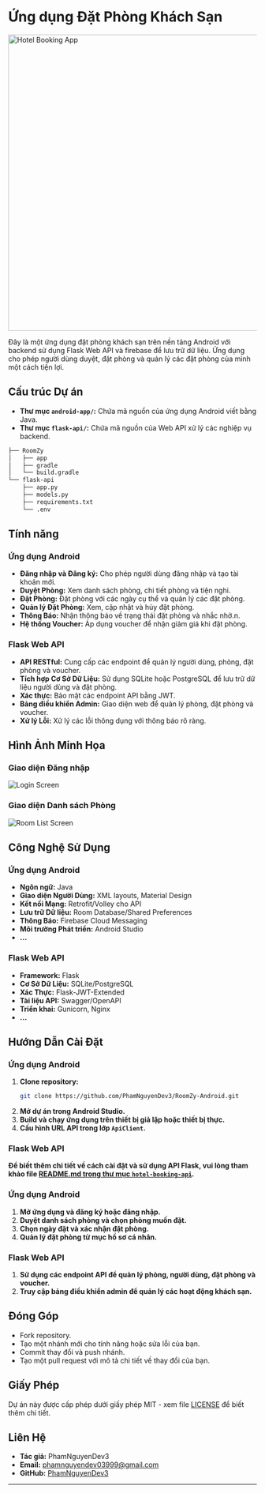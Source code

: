 # Ứng dụng Đặt Phòng Khách Sạn

<img src="[./image/Home1.png](https://github.com/PhamNguyenDev3/RoomZy-Android/blob/master/image/Home1.png)" alt="Hotel Booking App" width="600"/>

Đây là một ứng dụng đặt phòng khách sạn trên nền tảng Android với backend sử dụng Flask Web API và firebase để lưu trữ dữ liệu. Ứng dụng cho phép người dùng duyệt, đặt phòng và quản lý các đặt phòng của mình một cách tiện lợi.

## Cấu trúc Dự án

-   **Thư mục `android-app/`:** Chứa mã nguồn của ứng dụng Android viết bằng Java.
-   **Thư mục `flask-api/`:** Chứa mã nguồn của Web API xử lý các nghiệp vụ backend.

```bash
├── RoomZy
│   ├── app
│   ├── gradle
│   └── build.gradle
└── flask-api
    ├── app.py
    ├── models.py
    ├── requirements.txt
    └── .env
```

## Tính năng

### Ứng dụng Android

-   **Đăng nhập và Đăng ký:** Cho phép người dùng đăng nhập và tạo tài khoản mới.
-   **Duyệt Phòng:** Xem danh sách phòng, chi tiết phòng và tiện nghi.
-   **Đặt Phòng:** Đặt phòng với các ngày cụ thể và quản lý các đặt phòng.
-   **Quản lý Đặt Phòng:** Xem, cập nhật và hủy đặt phòng.
-   **Thông Báo:** Nhận thông báo về trạng thái đặt phòng và nhắc nhở.n.
-   **Hệ thống Voucher:** Áp dụng voucher để nhận giảm giá khi đặt phòng.

### Flask Web API

-   **API RESTful:** Cung cấp các endpoint để quản lý người dùng, phòng, đặt phòng và voucher.
-   **Tích hợp Cơ Sở Dữ Liệu:** Sử dụng SQLite hoặc PostgreSQL để lưu trữ dữ liệu người dùng và đặt phòng.
-   **Xác thực:** Bảo mật các endpoint API bằng JWT.
-   **Bảng điều khiển Admin:** Giao diện web để quản lý phòng, đặt phòng và voucher.
-   **Xử lý Lỗi:** Xử lý các lỗi thông dụng với thông báo rõ ràng.

## Hình Ảnh Minh Họa

### Giao diện Đăng nhập

![Login Screen](https://github.com/PhamNguyenDev3/RoomZy-Android/blob/master/image/DangNhap.png)

### Giao diện Danh sách Phòng

![Room List Screen](https://github.com/PhamNguyenDev3/RoomZy-Android/blob/master/image/ChiTietPhong.png)

## Công Nghệ Sử Dụng

### Ứng dụng Android

-   **Ngôn ngữ:** Java
-   **Giao diện Người Dùng:** XML layouts, Material Design
-   **Kết nối Mạng:** Retrofit/Volley cho API
-   **Lưu trữ Dữ liệu:** Room Database/Shared Preferences
-   **Thông Báo:** Firebase Cloud Messaging
-   **Môi trường Phát triển:** Android Studio
-   **...**

### Flask Web API

-   **Framework:** Flask
-   **Cơ Sở Dữ Liệu:** SQLite/PostgreSQL
-   **Xác Thực:** Flask-JWT-Extended
-   **Tài liệu API:** Swagger/OpenAPI
-   **Triển khai:** Gunicorn, Nginx
-   **...**

## Hướng Dẫn Cài Đặt

### Ứng dụng Android

1. **Clone repository:**
    ```bash
    git clone https://github.com/PhamNguyenDev3/RoomZy-Android.git
    ```
2. **Mở dự án trong Android Studio.**
3. **Build và chạy ứng dụng trên thiết bị giả lập hoặc thiết bị thực.**
4. **Cấu hình URL API trong lớp `ApiClient`.**

### Flask Web API

**Để biết thêm chi tiết về cách cài đặt và sử dụng API Flask, vui lòng tham khảo file [README.md trong thư mục `hotel-booking-api`](flask-api/README.md).**

### Ứng dụng Android

1. **Mở ứng dụng và đăng ký hoặc đăng nhập.**
2. **Duyệt danh sách phòng và chọn phòng muốn đặt.**
3. **Chọn ngày đặt và xác nhận đặt phòng.**
4. **Quản lý đặt phòng từ mục hồ sơ cá nhân.**

### Flask Web API

1. **Sử dụng các endpoint API để quản lý phòng, người dùng, đặt phòng và voucher.**
2. **Truy cập bảng điều khiển admin để quản lý các hoạt động khách sạn.**

## Đóng Góp

-   Fork repository.
-   Tạo một nhánh mới cho tính năng hoặc sửa lỗi của bạn.
-   Commit thay đổi và push nhánh.
-   Tạo một pull request với mô tả chi tiết về thay đổi của bạn.

## Giấy Phép

Dự án này được cấp phép dưới giấy phép MIT - xem file [LICENSE](LICENSE) để biết thêm chi tiết.

## Liên Hệ

-   **Tác giả:** PhamNguyenDev3
-   **Email:** phamnguyendev03999@gmail.com
-   **GitHub:** [PhamNguyenDev3](https://github.com/PhamNguyenDev3)

---
